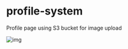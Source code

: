 # profile-system
Profile page using S3 bucket for image upload

![img](https://i.imgur.com/CAo0UhF.png[/img])
